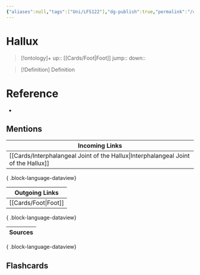 ```yaml
---
{"aliases":null,"tags":["Uni/LFS122"],"dg-publish":true,"permalink":"/cards/hallux/","dgPassFrontmatter":true}
---
```


# Hallux

> [!ontology]+
> up:: [[Cards/Foot\|Foot]]
> jump:: 
> down:: 

> [!Definition] Definition

# Reference

- 

## Mentions

| Incoming Links                                                                        |
| ------------------------------------------------------------------------------------- |
| [[Cards/Interphalangeal Joint of the Hallux\|Interphalangeal Joint of the Hallux]] |

{ .block-language-dataview}

| Outgoing Links          |
| ----------------------- |
| [[Cards/Foot\|Foot]] |

{ .block-language-dataview}

| Sources |
| ------- |

{ .block-language-dataview}

## Flashcards